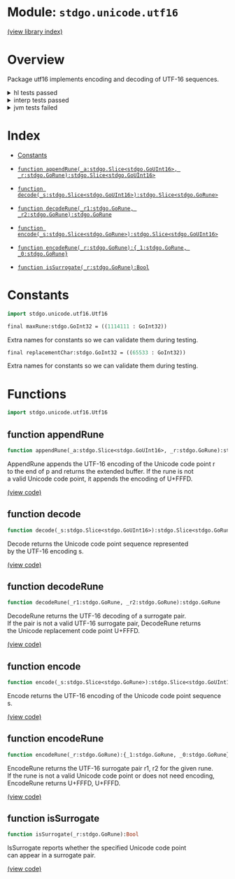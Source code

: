 # Module: `stdgo.unicode.utf16`

[(view library index)](../../stdgo.md)


# Overview


Package utf16 implements encoding and decoding of UTF\-16 sequences.  



<details><summary>hl tests passed</summary>
<p>

```
=== RUN  TestConstants
--- PASS: TestConstants (%!s(float64=5.793571472167969e-05))

=== RUN  TestEncode
--- PASS: TestEncode (%!s(float64=0.00038123130798339844))

=== RUN  TestAppendRune
--- PASS: TestAppendRune (%!s(float64=0.0012080669403076172))

=== RUN  TestEncodeRune
--- PASS: TestEncodeRune (%!s(float64=2.288818359375e-05))

=== RUN  TestDecode
--- PASS: TestDecode (%!s(float64=0.00019598007202148438))

=== RUN  TestDecodeRune
--- PASS: TestDecodeRune (%!s(float64=6.103515625e-05))

=== RUN  TestIsSurrogate
--- PASS: TestIsSurrogate (%!s(float64=6.198883056640625e-06))

```
</p>
</details>

<details><summary>interp tests passed</summary>
<p>

```
=== RUN  TestConstants
--- PASS: TestConstants (%!s(float64=2.6941299438476562e-05))

=== RUN  TestEncode
--- PASS: TestEncode (%!s(float64=0.0007860660552978516))

=== RUN  TestAppendRune
--- PASS: TestAppendRune (%!s(float64=0.0007231235504150391))

=== RUN  TestEncodeRune
--- PASS: TestEncodeRune (%!s(float64=0.00014901161193847656))

=== RUN  TestDecode
--- PASS: TestDecode (%!s(float64=0.0005731582641601562))

=== RUN  TestDecodeRune
--- PASS: TestDecodeRune (%!s(float64=4.696846008300781e-05))

=== RUN  TestIsSurrogate
--- PASS: TestIsSurrogate (%!s(float64=1.9073486328125e-05))

```
</p>
</details>

<details><summary>jvm tests failed</summary>
<p>

```
IO.Overflow("write_ui16")
stdgo/internal/Macro.macro.hx:35: define
```
</p>
</details>


# Index


- [Constants](<#constants>)

- [`function appendRune(_a:stdgo.Slice<stdgo.GoUInt16>, _r:stdgo.GoRune):stdgo.Slice<stdgo.GoUInt16>`](<#function-appendrune>)

- [`function decode(_s:stdgo.Slice<stdgo.GoUInt16>):stdgo.Slice<stdgo.GoRune>`](<#function-decode>)

- [`function decodeRune(_r1:stdgo.GoRune, _r2:stdgo.GoRune):stdgo.GoRune`](<#function-decoderune>)

- [`function encode(_s:stdgo.Slice<stdgo.GoRune>):stdgo.Slice<stdgo.GoUInt16>`](<#function-encode>)

- [`function encodeRune(_r:stdgo.GoRune):{_1:stdgo.GoRune, _0:stdgo.GoRune}`](<#function-encoderune>)

- [`function isSurrogate(_r:stdgo.GoRune):Bool`](<#function-issurrogate>)

# Constants


```haxe
import stdgo.unicode.utf16.Utf16
```


```haxe
final maxRune:stdgo.GoInt32 = ((1114111 : GoInt32))
```


Extra names for constants so we can validate them during testing.  



```haxe
final replacementChar:stdgo.GoInt32 = ((65533 : GoInt32))
```


Extra names for constants so we can validate them during testing.  



# Functions


```haxe
import stdgo.unicode.utf16.Utf16
```


## function appendRune


```haxe
function appendRune(_a:stdgo.Slice<stdgo.GoUInt16>, _r:stdgo.GoRune):stdgo.Slice<stdgo.GoUInt16>
```


AppendRune appends the UTF\-16 encoding of the Unicode code point r  
to the end of p and returns the extended buffer. If the rune is not  
a valid Unicode code point, it appends the encoding of U\+FFFD.  



[\(view code\)](<./Utf16.hx#L129>)


## function decode


```haxe
function decode(_s:stdgo.Slice<stdgo.GoUInt16>):stdgo.Slice<stdgo.GoRune>
```


Decode returns the Unicode code point sequence represented  
by the UTF\-16 encoding s.  



[\(view code\)](<./Utf16.hx#L142>)


## function decodeRune


```haxe
function decodeRune(_r1:stdgo.GoRune, _r2:stdgo.GoRune):stdgo.GoRune
```


DecodeRune returns the UTF\-16 decoding of a surrogate pair.  
If the pair is not a valid UTF\-16 surrogate pair, DecodeRune returns  
the Unicode replacement code point U\+FFFD.  



[\(view code\)](<./Utf16.hx#L77>)


## function encode


```haxe
function encode(_s:stdgo.Slice<stdgo.GoRune>):stdgo.Slice<stdgo.GoUInt16>
```


Encode returns the UTF\-16 encoding of the Unicode code point sequence s.  



[\(view code\)](<./Utf16.hx#L99>)


## function encodeRune


```haxe
function encodeRune(_r:stdgo.GoRune):{_1:stdgo.GoRune, _0:stdgo.GoRune}
```


EncodeRune returns the UTF\-16 surrogate pair r1, r2 for the given rune.  
If the rune is not a valid Unicode code point or does not need encoding,  
EncodeRune returns U\+FFFD, U\+FFFD.  



[\(view code\)](<./Utf16.hx#L88>)


## function isSurrogate


```haxe
function isSurrogate(_r:stdgo.GoRune):Bool
```


IsSurrogate reports whether the specified Unicode code point  
can appear in a surrogate pair.  



[\(view code\)](<./Utf16.hx#L69>)



